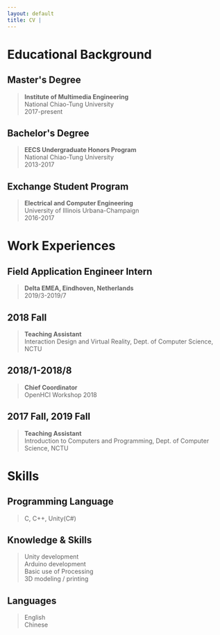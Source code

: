 ```yaml
---
layout: default
title: CV | 
---
```


# Educational Background

## Master's Degree

> **Institute of Multimedia Engineering**  
National Chiao-Tung University  
2017-present

## Bachelor's Degree

> **EECS Undergraduate Honors Program**  
National Chiao-Tung University  
2013-2017  

## Exchange Student Program

> **Electrical and Computer Engineering**  
University of Illinois Urbana-Champaign  
2016-2017  

# Work Experiences

## Field Application Engineer Intern

> **Delta EMEA, Eindhoven, Netherlands**  
2019/3-2019/7

## 2018 Fall

> **Teaching Assistant**  
Interaction Design and Virtual Reality, Dept. of Computer Science, NCTU

## 2018/1-2018/8

> **Chief Coordinator**  
OpenHCI Workshop 2018

## 2017 Fall, 2019 Fall

> **Teaching Assistant**  
Introduction to Computers and Programming, Dept. of Computer Science, NCTU

# Skills

## Programming Language

> C, C++, Unity(C#)

## Knowledge & Skills

> Unity development  
Arduino development  
Basic use of Processing  
3D modeling / printing

## Languages

> English  
Chinese
